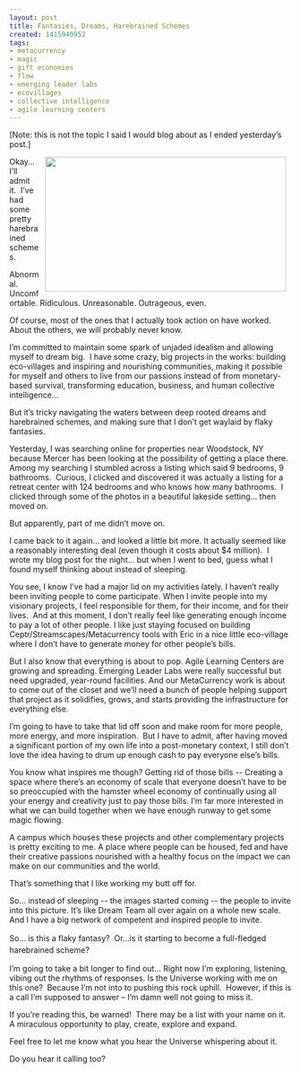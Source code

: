 ```yaml
---
layout: post
title: Fantasies, Dreams, Harebrained Schemes
created: 1415940952
tags:
- metacurrency
- magic
- gift economies
- flow
- emerging leader labs
- ecovillages
- collective intelligence
- agile learning centers
---
```

<p>[Note: this is not the topic I said I would blog about as I ended yesterday’s post.]</p><p><img alt="" src="/sites/artbrock.com/files/images/apple-spaceship-campus.jpg" style="width: 430px; height: 240px; margin-left: 10px; margin-right: 10px; float: right;">Okay… I’ll admit it.&nbsp; I’ve had some pretty harebrained schemes.&nbsp;</p><p>Abnormal. Uncomfortable. Ridiculous. Unreasonable. Outrageous, even.</p><p>Of course, most of the ones that I actually took action on have worked.&nbsp; About the others, we will probably never know.</p><p>I’m committed to maintain some spark of unjaded idealism and allowing myself to dream big.&nbsp; I have some crazy, big projects in the works: building eco-villages and inspiring and nourishing communities, making it possible for myself and others to live from our passions instead of from monetary-based survival, transforming education, business, and human collective intelligence...</p><p>But it’s tricky navigating the waters between deep rooted dreams and harebrained schemes, and making sure that I don’t get waylaid by flaky fantasies.</p><p><!--break--></p><p>Yesterday, I was searching online for properties near Woodstock, NY because Mercer has been looking at the possibility of getting a place there. Among my searching I stumbled across a listing which said 9 bedrooms, 9 bathrooms.&nbsp; Curious, I clicked and discovered it was actually a listing for a retreat center with 124 bedrooms and who knows how many bathrooms.&nbsp; I clicked through some of the photos in a beautiful lakeside setting… then moved on.</p><p>But apparently, part of me didn’t move on.</p><p>I came back to it again… and looked a little bit more. It actually seemed like a reasonably interesting deal (even though it costs about $4 million). &nbsp;I wrote my blog post for the night… but when I went to bed, guess what I found myself thinking about instead of sleeping.</p><p>You see, I know I’ve had a major lid on my activities lately. I haven’t really been inviting people to come participate. When I invite people into my visionary projects, I feel responsible for them, for their income, and for their lives.&nbsp; And at this moment, I don’t really feel like generating enough income to pay a lot of other people. I like just staying focused on building Ceptr/Streamscapes/Metacurrency tools with Eric in a nice little eco-village where I don’t have to generate money for other people’s bills.</p><p>But I also know that everything is about to pop. Agile Learning Centers are growing and spreading. Emerging Leader Labs were really successful but need upgraded, year-round facilities. And our MetaCurrency work is about to come out of the closet and we’ll need a bunch of people helping support that project as it solidifies, grows, and starts providing the infrastructure for everything else.</p><p>I’m going to have to take that lid off soon and make room for more people, more energy, and more inspiration.&nbsp; But I have to admit, after having moved a significant portion of my own life into a post-monetary context, I still don’t love the idea having to drum up enough cash to pay everyone else’s bills.&nbsp;</p><p>You know what inspires me though? Getting rid of those bills -- Creating a space where there’s an economy of scale that everyone doesn’t have to be so preoccupied with the hamster wheel economy of continually using all your energy and creativity just to pay those bills. I’m far more interested in what we can build together when we have enough runway to get some magic flowing.</p><p>A campus which houses these projects and other complementary projects is pretty exciting to me. A place where people can be housed, fed and have their creative passions nourished with a healthy focus on the impact we can make on our communities and the world.</p><p>That’s something that I like working my butt off for.</p><p>So… instead of sleeping -- the images started coming -- the people to invite into this picture. It’s like Dream Team all over again on a whole new scale. And I have a big network of competent and inspired people to invite.</p><p>So… is this a flaky fantasy? &nbsp;<span style="line-height: 1.5;">Or…is it starting to become a full-fledged harebrained scheme?</span></p><p>I’m going to take a bit longer to find out… Right now I’m exploring, listening, vibing out the rhythms of responses. Is the Universe working with me on this one?&nbsp; Because I’m not into to pushing this rock uphill.&nbsp; However, if this is a call I’m supposed to answer – I’m damn well not going to miss it.</p><p>If you’re reading this, be warned!&nbsp; There may be a list with your name on it.&nbsp; A miraculous opportunity to play, create, explore and expand.</p><p>Feel free to let me know what you hear the Universe whispering about it.</p><p>Do you hear it calling too?&nbsp;</p>
